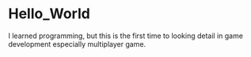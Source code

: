 # Hello_World

I learned programming, but this is the first time to looking detail in game development especially multiplayer game.
